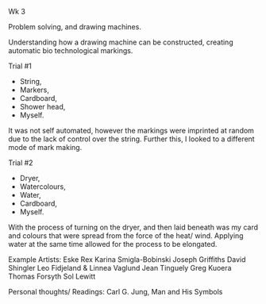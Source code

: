 Wk 3

Problem solving, and drawing machines. 

Understanding how a drawing machine can be constructed, creating automatic bio technological markings. 

Trial #1
- String, 
- Markers, 
- Cardboard, 
- Shower head, 
- Myself. 

It was not self automated, however the markings were imprinted at random due to the lack of control over the string. Further this, I looked to a different mode of mark making. 

Trial #2
- Dryer, 
- Watercolours,
- Water,
- Cardboard, 
- Myself. 

With the process of turning on the dryer, and then laid beneath was my card and colours that were spread from the force of the heat/ wind. Applying water at the same time allowed for the process to be elongated. 

Example Artists: 
Eske Rex
Karina Smigla-Bobinski
Joseph Griffiths 
David Shingler
Leo Fidjeland & Linnea Vaglund
Jean Tinguely
Greg Kuoera 
Thomas Forsyth
Sol Lewitt

Personal thoughts/ Readings: 
Carl G. Jung, Man and His Symbols

